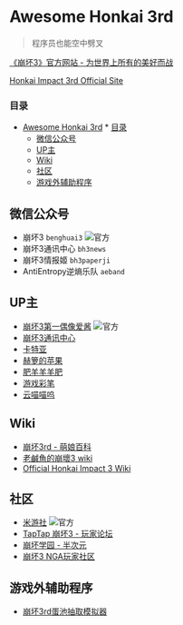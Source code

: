 # Awesome Honkai 3rd

> 程序员也能空中劈叉

[《崩坏3》官方网站 - 为世界上所有的美好而战](https://www.bh3.com)

[Honkai Impact 3rd Official Site](http://www.global.honkaiimpact3.com)

### 目录

<!--ts-->
   * [Awesome Honkai 3rd](#awesome-honkai-3rd)
         * [目录](#目录)
      * [微信公众号](#微信公众号)
      * [UP主](#up主)
      * [Wiki](#wiki)
      * [社区](#社区)
      * [游戏外辅助程序](#游戏外辅助程序)

<!-- Added by: simon3000, at: 2019年 1月26日 星期六 03时53分13秒 CST -->

<!--te-->

## 微信公众号

- 崩坏3 `benghuai3` ![官方](https://img.shields.io/badge/官-方-%23555.svg)
- 崩坏3通讯中心 `bh3news`
- 崩坏3情报姬 `bh3paperji`
- AntiEntropy逆熵乐队 `aeband`

## UP主

- [崩坏3第一偶像爱酱](https://space.bilibili.com/27534330) ![官方](https://img.shields.io/badge/官-方-%23555.svg)
- [崩坏3通讯中心](https://space.bilibili.com/22697600)
- [卡特亚](https://space.bilibili.com/43222001)
- [赫箩的苹果](https://space.bilibili.com/653768)
- [肥羊羊羊肥](https://space.bilibili.com/5140091)
- [游戏彩笔](https://space.bilibili.com/1320581)
- [云喵喵呜](https://space.bilibili.com/52914908)

## Wiki

- [崩坏3rd - 萌娘百科](https://zh.moegirl.org/崩坏3rd)
- [老鹹魚的崩壞3 wiki](https://bh3momeha.game-info.wiki)
- [Official Honkai Impact 3 Wiki](https://honkaiimpact3.gamepedia.com/Honkai_Impact_3_Wiki)

## 社区

- [米游社](https://bbs.mihoyo.com/) ![官方](https://img.shields.io/badge/官-方-%23555.svg)
- [TapTap 崩坏3 - 玩家论坛](https://www.taptap.com/app/10056/topic/)
- [崩坏学园 - 半次元](https://bcy.net/circle/index/4494)
- [崩坏3 NGA玩家社区](http://nga.178.com/thread.php?fid=549)

## 游戏外辅助程序

- [崩坏3rd蛋池抽取模拟器](https://github.com/dyingsunlight/mock-kakin)


